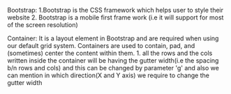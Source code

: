 Bootstrap:
1.Bootstrap is the CSS framework which helps user to style their website
2. Bootstrap is a mobile first frame work (i.e it will support for most of the screen resolution)

Container: It is a layout element in Bootstrap and are required when using our default grid system. Containers are used to contain, pad, and (sometimes) center the content within them.
    1. all the rows and the cols written inside the container will be having the gutter width(i.e the spacing b/n  rows and cols) and this can be changed by parameter 'g' and also we can mention in which direction(X and Y axis) we require to change the gutter width

